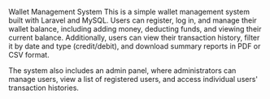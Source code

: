 Wallet Management System
This is a simple wallet management system built with Laravel and MySQL. Users can register, log in, and manage their wallet balance, including adding money, deducting funds, and viewing their current balance. Additionally, users can view their transaction history, filter it by date and type (credit/debit), and download summary reports in PDF or CSV format.

The system also includes an admin panel, where administrators can manage users, view a list of registered users, and access individual users' transaction histories.
